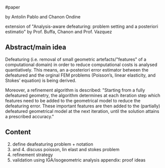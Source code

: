 #paper 

by Antolin Pablo and Chanon Ondine

extension of "Analysis-aware defeaturing: problem setting and a posteriori estimatio" by Prof. Buffa, Chanon and Prof. Vazquez


## Abstract/main idea
Defeaturing (i.e. removal of small geometric artefacts/"features" of a computational domain) in order to reduce computational costs is analysed quantiatively.
This means, an a-posteriori error estimator between the defeatured and the orginal FEM problems (Poisson’s, linear elasticity, and Stokes’ equation) is being derived.

Moreover, a refinement algorithm is described:
"Starting from a fully defeatured geometry, the algorithm determines at each iteration step which features need to be added to the geometrical model to reduce the defeaturing error. These important features are then added to the (partially) defeatured geometrical model at the next iteration, until the solution attains a prescribed accuracy."


## Content
2. define deafeaturing problem + notation
3. and 4. discuss poisson, lin elast and stokes problem
5. refinement strategy
6. validation using IGA/isogeometric analysis
appendix: proof ideas

